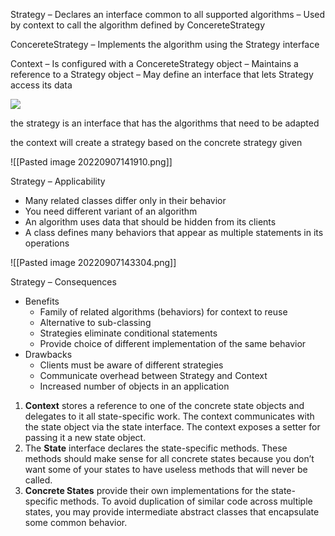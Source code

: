 Strategy
– Declares an interface common to all supported algorithms
– Used by context to call the algorithm defined by ConcereteStrategy

ConcereteStrategy
– Implements the algorithm using the Strategy interface

Context
– Is configured with a ConcereteStrategy object
– Maintains a reference to a Strategy object
– May define an interface that lets Strategy access its data 

![](2022-09-07-14-15-59.png)

the strategy is an interface that has the algorithms that need to be adapted

the context will create a strategy based on the concrete strategy given

![[Pasted image 20220907141910.png]]

Strategy – Applicability 
- Many related classes differ only in their behavior 
- You need different variant of an algorithm 
- An algorithm uses data that should be hidden from its clients 
- A class defines many behaviors that appear as multiple statements in its operations

![[Pasted image 20220907143304.png]]

Strategy – Consequences
- Benefits
	- Family of related algorithms (behaviors) for context to reuse
	- Alternative to sub-classing
	- Strategies eliminate conditional statements
	- Provide choice of different implementation of the same behavior
- Drawbacks
	- Clients must be aware of different strategies
	- Communicate overhead between Strategy and Context
	- Increased number of objects in an application 

1.  **Context** stores a reference to one of the concrete state objects and delegates to it all state-specific work. The context communicates with the state object via the state interface. The context exposes a setter for passing it a new state object.
2.  The **State** interface declares the state-specific methods. These methods should make sense for all concrete states because you don’t want some of your states to have useless methods that will never be called.
3.  **Concrete States** provide their own implementations for the state-specific methods. To avoid duplication of similar code across multiple states, you may provide intermediate abstract classes that encapsulate some common behavior.
